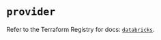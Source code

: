 # `provider`

Refer to the Terraform Registry for docs: [`databricks`](https://registry.terraform.io/providers/databricks/databricks/1.88.0/docs).
